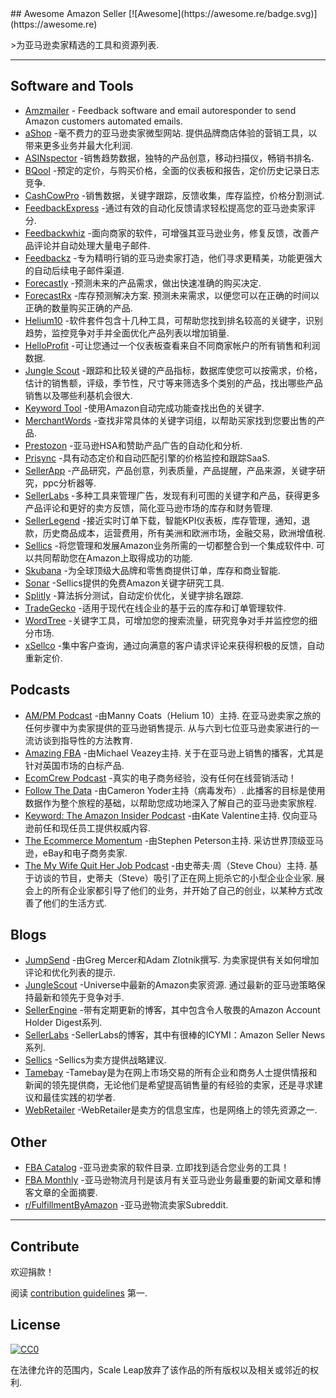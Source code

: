 <div class="github-widget" data-repo="ScaleLeap/awesome-amazon-seller"></div>
<script async src="https://pagead2.googlesyndication.com/pagead/js/adsbygoogle.js"></script><ins class="adsbygoogle" style="display:block" data-ad-client="ca-pub-6890694312814945" data-ad-slot="5473692530" data-ad-format="auto"  data-full-width-responsive="true"></ins><script>(adsbygoogle = window.adsbygoogle || []).push({});</script>
## Awesome Amazon Seller [![Awesome](https://awesome.re/badge.svg)](https://awesome.re)

&gt;为亚马逊卖家精选的工具和资源列表.



---

## Software and Tools

- [Amzmailer](https://amzmailer.com/) - Feedback software and email autoresponder to send Amazon customers automated emails.
- [aShop](https://ashop.co)  -毫不费力的亚马逊卖家微型网站.  提供品牌商店体验的营销工具，以带来更多业务并最大化利润.
- [ASINspector](https://asinspector.com/) -销售趋势数据，独特的产品创意，移动扫描仪，畅销书排名.
- [BQool](https://www.bqool.com/) -预定的定价，与购买价格，全面的仪表板和报告，定价历史记录日志竞争.
- [CashCowPro](https://www.cashcowpro.com/) -销售数据，关键字跟踪，反馈收集，库存监控，价格分割测试.
- [FeedbackExpress](https://www.feedbackexpress.com/) -通过有效的自动化反馈请求轻松提高您的亚马逊卖家评分.
- [Feedbackwhiz](https://www.feedbackwhiz.com/) -面向商家的软件，可增强其亚马逊业务，修复反馈，改善产品评论并自动处理大量电子邮件.
- [Feedbackz](https://www.feedbackz.com/) -专为精明行销的亚马逊卖家打造，他们寻求更精美，功能更强大的自动后续电子邮件渠道.
- [Forecastly](https://www.forecast.ly/) -预测未来的产品需求，做出快速准确的购买决定.
- [ForecastRx](https://www.forecastrx.com/)  -库存预测解决方案.  预测未来需求，以便您可以在正确的时间以正确的数量购买正确的产品.
- [Helium10](https://www.helium10.com/) -软件套件包含十几种工具，可帮助您找到排名较高的关键字，识别趋势，监控竞争对手并全面优化产品列表以增加销量.
- [HelloProfit](https://helloprofit.com/) -可让您通过一个仪表板查看来自不同商家帐户的所有销售和利润数据.
- [Jungle Scout](https://www.junglescout.com/) -跟踪和比较关键的产品指标，数据库使您可以按需求，价格，估计的销售额，评级，季节性，尺寸等来筛选多个类别的产品，找出哪些产品销售以及哪些利基机会很大.
- [Keyword Tool](https://keywordtool.io/amazon) -使用Amazon自动完成功能查找出色的关键字.
- [MerchantWords](https://www.merchantwords.com/) -查找非常具体的关键字词组，以帮助买家找到您要出售的产品.
- [Prestozon](https://prestozon.com/) -亚马逊HSA和赞助产品广告的自动化和分析.
- [Prisync](https://prisync.com/) -具有动态定价和自动匹配引擎的价格监控和跟踪SaaS.
- [SellerApp](https://www.sellerapp.com/) -产品研究，产品创意，列表质量，产品提醒，产品来源，关键字研究，ppc分析器等.
- [SellerLabs](https://www.sellerlabs.com/tools/) -多种工具来管理广告，发现有利可图的关键字和产品，获得更多产品评论和更好的卖方反馈，简化亚马逊市场的库存和财务管理.
- [SellerLegend](https://sellerlegend.com/) -接近实时订单下载，智能KPI仪表板，库存管理，通知，退款，历史商品成本，运营费用，所有美洲和欧洲市场，金融交易，欧洲增值税.
- [Sellics](https://sellics.com)  -将您管理和发展Amazon业务所需的一切都整合到一个集成软件中.  可以共同帮助您在Amazon上取得成功的功能.
- [Skubana](https://www.skubana.com/) -为全球顶级大品牌和零售商提供订单，库存和商业智能.
- [Sonar](http://sonar-tool.com/) -Sellics提供的免费Amazon关键字研究工具.
- [Splitly](https://splitly.com/) -算法拆分测试，自动定价优化，关键字排名跟踪.
- [TradeGecko](https://www.tradegecko.com/) -适用于现代在线企业的基于云的库存和订单管理软件.
- [WordTree](https://www.wordtree.io/) -关键字工具，可增加您的搜索流量，研究竞争对手并监控您的细分市场.
- [xSellco](https://www.xsellco.com/) -集中客户查询，通过向满意的客户请求评论来获得积极的反馈，自动重新定价.

## Podcasts

- [AM/PM Podcast](https://www.ampmpodcast.com/)  -由Manny Coats（Helium 10）主持.  在亚马逊卖家之旅的任何步骤中为卖家提供的亚马逊销售提示.  从与六到七位亚马逊卖家进行的一流访谈到指导性的方法教育.
- [Amazing FBA](https://amazingfba.com/blog-podcast/)  -由Michael Veazey主持.  关于在亚马逊上销售的播客，尤其是针对英国市场的白标产品.
- [EcomCrew Podcast](https://www.ecomcrew.com/ecomcrew-podcast/) -真实的电子商务经验，没有任何在线营销活动！
- [Follow The Data](https://viral-launch.com/follow-the-data-amazon-fba-seller-podcast.html)  -由Cameron Yoder主持（病毒发布）.  此播客的目标是使用数据作为整个旅程的基础，以帮助您成功地深入了解自己的亚马逊卖家旅程.
- [Keyword: The Amazon Insider Podcast](http://keywordpodcast.com/)  -由Kate Valentine主持.  仅向亚马逊前任和现任员工提供权威内容.
- [The Ecommerce Momentum](https://ecommercemomentum.com/)  -由Stephen Peterson主持.  采访世界顶级亚马逊，eBay和电子商务卖家.
- [The My Wife Quit Her Job Podcast](https://mywifequitherjob.com/category/podcast/)  -由史蒂夫·周（Steve Chou）主持.  基于访谈的节目，史蒂夫（Steve）吸引了正在网上扼杀它的小型企业企业家.  展会上的所有企业家都引导了他们的业务，并开始了自己的创业，以某种方式改善了他们的生活方式.

## Blogs

- [JumpSend](https://www.jumpsend.com/blog/)  -由Greg Mercer和Adam Zlotnik撰写.  为卖家提供有关如何增加评论和优化列表的提示.
- [JungleScout](https://www.junglescout.com/blog/)  -Universe中最新的Amazon卖家资源.  通过最新的亚马逊策略保持最新和领先于竞争对手.
- [SellerEngine](https://sellerengine.com/blog/) -带有定期更新的博客，其中包含令人敬畏的Amazon Account Holder Digest系列.
- [SellerLabs](https://www.sellerlabs.com/blog/) -SellerLabs的博客，其中有很棒的ICYMI：Amazon Seller News系列.
- [Sellics](https://sellics.com/blog) -Sellics为卖方提供战略建议.
- [Tamebay](https://tamebay.com/) -Tamebay是为在网上市场交易的所有企业和商务人士提供情报和新闻的领先提供商，无论他们是希望提高销售量的有经验的卖家，还是寻求建议和最佳实践的初学者.
- [WebRetailer](https://www.webretailer.com/) -WebRetailer是卖方的信息宝库，也是网络上的领先资源之一.

## Other

- [FBA Catalog](https://fbacatalog.com)  -亚马逊卖家的软件目录.  立即找到适合您业务的工具！
- [FBA Monthly](https://fbamonthly.com) -亚马逊物流月刊是该月有关亚马逊业务最重要的新闻文章和博客文章的全面摘要.
- [r/FulfillmentByAmazon](https://www.reddit.com/r/FulfillmentByAmazon/) -亚马逊物流卖家Subreddit.

---

## Contribute

欢迎捐款！

阅读 [contribution guidelines](https://github.com/ScaleLeap/awesome-amazon-seller/blob/master/contributing.md) 第一.

## License

[![CC0](https://mirrors.creativecommons.org/presskit/buttons/88x31/svg/cc-zero.svg)](http://creativecommons.org/publicdomain/zero/1.0)

在法律允许的范围内，Scale Leap放弃了该作品的所有版权以及相关或邻近的权利.
